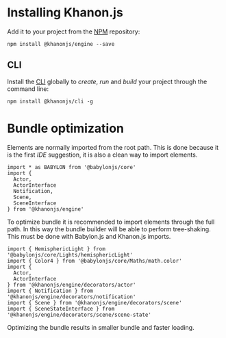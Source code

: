# Installing Khanon.js

Add it to your project from the [NPM](https://www.npmjs.com/package/@khanonjs/engine) repository:

`npm install @khanonjs/engine --save`

## CLI

Install the [CLI](https://www.npmjs.com/package/@khanonjs/cli) globally to *create*, *run* and *build* your project through the command line:

`npm install @khanonjs/cli -g`

# Bundle optimization

Elements are normally imported from the root path. This is done because it is the first *IDE* suggestion, it is also a clean way to import elements.

```
import * as BABYLON from '@babylonjs/core'
import {
  Actor,
  ActorInterface
  Notification,
  Scene,
  SceneInterface
} from '@khanonjs/engine'
```

To optimize bundle it is recommended to import elements through the full path. In this way the bundle builder will be able to perform tree-shaking.
This must be done with Babylon.js and Khanon.js imports.

```
import { HemisphericLight } from '@babylonjs/core/Lights/hemisphericLight'
import { Color4 } from '@babylonjs/core/Maths/math.color'
import {
  Actor,
  ActorInterface
} from '@khanonjs/engine/decorators/actor'
import { Notification } from '@khanonjs/engine/decorators/notification'
import { Scene } from '@khanonjs/engine/decorators/scene'
import { SceneStateInterface } from '@khanonjs/engine/decorators/scene/scene-state'
```

Optimizing the bundle results in smaller bundle and faster loading.


